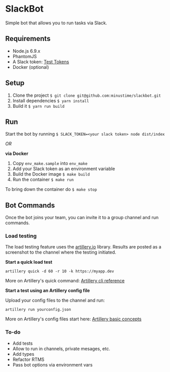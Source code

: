 # SlackBot

Simple bot that allows you to run tasks via Slack.

## Requirements

* Node.js 6.9.x 
* PhantomJS
* A Slack token: [Test Tokens](https://api.slack.com/docs/oauth-test-tokens)
* Docker (optional)

## Setup 

1. Clone the project `$ git clone git@github.com:minustime/slackbot.git`
2. Install dependencies `$ yarn install`
3. Build it `$ yarn run build`

## Run 

Start the bot by running `$ SLACK_TOKEN=<your slack token> node dist/index`

_OR_

**via Docker**

1. Copy `env_make.sample` into `env_make`
2. Add your Slack token as an environment variable
3. Build the Docker image `$ make build`
4. Run the container `$ make run`

To bring down the container do `$ make stop`

## Bot Commands

Once the bot joins your team, you can invite it to a group channel and run commands.

### Load testing

The load testing feature uses the [artillery.io](https://artillery.io) library. Results are posted as a screenshot to the channel where the testing initiated.

**Start a quick load test**

`artillery quick -d 60 -r 10 -k https://myapp.dev`

More on Artillery's quick command: [Artillery cli reference](https://artillery.io/docs/cli_reference.html#quick)

**Start a test using an Artillery config file**

Upload your config files to the channel and run:

`artillery run yourconfig.json`

More on Artillery's config files start here: [Artillery basic concepts](https://artillery.io/docs/basicconcepts.html)

### To-do

* Add tests
* Allow to run in channels, private mesages, etc.
* Add types
* Refactor RTMS
* Pass bot options via environment vars

